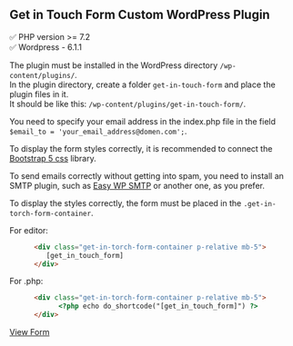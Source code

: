 ## Get in Touch Form Custom WordPress Plugin

:white_check_mark: PHP version >= 7.2    
:white_check_mark: Wordpress - 6.1.1     

The plugin must be installed in the WordPress directory `/wp-content/plugins/`.    
In the plugin directory, create a folder `get-in-touch-form` and place the plugin files in it.    
It should be like this: `/wp-content/plugins/get-in-touch-form/`.    

You need to specify your email address in the index.php file in the field `$email_to = 'your_email_address@domen.com';`.

To display the form styles correctly, it is recommended to connect the [Bootstrap 5 css](https://cdn.jsdelivr.net/npm/bootstrap@5.1.3/dist/css/bootstrap.min.css) library.    

To send emails correctly without getting into spam, you need to install an SMTP plugin, such as [Easy WP SMTP](https://uk.wordpress.org/plugins/easy-wp-smtp/)  or another one, as you prefer.

To display the styles correctly, the form must be placed in the `.get-in-torch-form-container`.   

For editor:    
```html
      <div class="get-in-torch-form-container p-relative mb-5">
         [get_in_touch_form]
      </div>
```
   
For .php:    

```html
      <div class="get-in-torch-form-container p-relative mb-5">
            <?php echo do_shortcode("[get_in_touch_form]") ?>
      </div>
```

[View Form](https://folio-ira.nastmobile.com/contact-form/)
